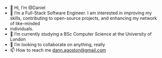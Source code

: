 - 👋 Hi, I’m @Daniel
- 👀 I’m a Full-Stack Software Engineer. I am interested in improving my skills, contributing to open-source projects, and enhancing my network of like-minded
-    individuals.
- 🌱 I’m currently studying a BSc Computer Science at the University of London
- 💞️ I’m looking to collaborate on anything, really
- 📫 How to reach me dann.agoston@gmail.com

<!---
Daniel-Agoston/Daniel-Agoston is a ✨ special ✨ repository because its `README.md` (this file) appears on your GitHub profile.
You can click the Preview link to take a look at your changes.
--->
